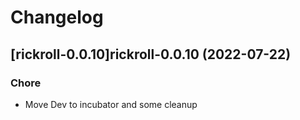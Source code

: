 # Changelog



## [rickroll-0.0.10]rickroll-0.0.10 (2022-07-22)

### Chore

- Move Dev to incubator and some cleanup
  
  